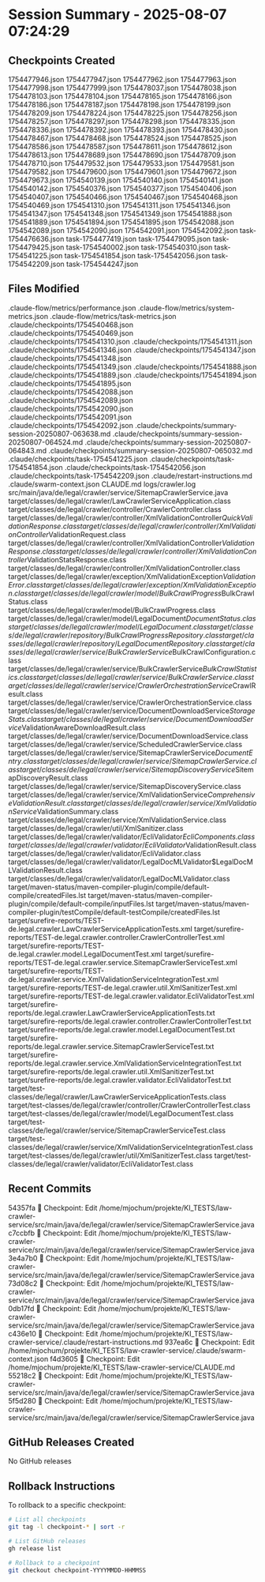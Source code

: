 # Session Summary - 2025-08-07 07:24:29

## Checkpoints Created
1754477946.json
1754477947.json
1754477962.json
1754477963.json
1754477998.json
1754477999.json
1754478037.json
1754478038.json
1754478103.json
1754478104.json
1754478165.json
1754478166.json
1754478186.json
1754478187.json
1754478198.json
1754478199.json
1754478209.json
1754478224.json
1754478225.json
1754478256.json
1754478257.json
1754478297.json
1754478298.json
1754478335.json
1754478336.json
1754478392.json
1754478393.json
1754478430.json
1754478467.json
1754478468.json
1754478524.json
1754478525.json
1754478586.json
1754478587.json
1754478611.json
1754478612.json
1754478613.json
1754478689.json
1754478690.json
1754478709.json
1754478710.json
1754479532.json
1754479533.json
1754479581.json
1754479582.json
1754479600.json
1754479601.json
1754479672.json
1754479673.json
1754540139.json
1754540140.json
1754540141.json
1754540142.json
1754540376.json
1754540377.json
1754540406.json
1754540407.json
1754540466.json
1754540467.json
1754540468.json
1754540469.json
1754541310.json
1754541311.json
1754541346.json
1754541347.json
1754541348.json
1754541349.json
1754541888.json
1754541889.json
1754541894.json
1754541895.json
1754542088.json
1754542089.json
1754542090.json
1754542091.json
1754542092.json
task-1754476636.json
task-1754477419.json
task-1754479095.json
task-1754479425.json
task-1754540002.json
task-1754540310.json
task-1754541225.json
task-1754541854.json
task-1754542056.json
task-1754542209.json
task-1754544247.json

## Files Modified
.claude-flow/metrics/performance.json
.claude-flow/metrics/system-metrics.json
.claude-flow/metrics/task-metrics.json
.claude/checkpoints/1754540468.json
.claude/checkpoints/1754540469.json
.claude/checkpoints/1754541310.json
.claude/checkpoints/1754541311.json
.claude/checkpoints/1754541346.json
.claude/checkpoints/1754541347.json
.claude/checkpoints/1754541348.json
.claude/checkpoints/1754541349.json
.claude/checkpoints/1754541888.json
.claude/checkpoints/1754541889.json
.claude/checkpoints/1754541894.json
.claude/checkpoints/1754541895.json
.claude/checkpoints/1754542088.json
.claude/checkpoints/1754542089.json
.claude/checkpoints/1754542090.json
.claude/checkpoints/1754542091.json
.claude/checkpoints/1754542092.json
.claude/checkpoints/summary-session-20250807-063638.md
.claude/checkpoints/summary-session-20250807-064524.md
.claude/checkpoints/summary-session-20250807-064843.md
.claude/checkpoints/summary-session-20250807-065032.md
.claude/checkpoints/task-1754541225.json
.claude/checkpoints/task-1754541854.json
.claude/checkpoints/task-1754542056.json
.claude/checkpoints/task-1754542209.json
.claude/restart-instructions.md
.claude/swarm-context.json
CLAUDE.md
logs/crawler.log
src/main/java/de/legal/crawler/service/SitemapCrawlerService.java
target/classes/de/legal/crawler/LawCrawlerServiceApplication.class
target/classes/de/legal/crawler/controller/CrawlerController.class
target/classes/de/legal/crawler/controller/XmlValidationController$QuickValidationResponse.class
target/classes/de/legal/crawler/controller/XmlValidationController$ValidationRequest.class
target/classes/de/legal/crawler/controller/XmlValidationController$ValidationResponse.class
target/classes/de/legal/crawler/controller/XmlValidationController$ValidationStatsResponse.class
target/classes/de/legal/crawler/controller/XmlValidationController.class
target/classes/de/legal/crawler/exception/XmlValidationException$ValidationError.class
target/classes/de/legal/crawler/exception/XmlValidationException.class
target/classes/de/legal/crawler/model/BulkCrawlProgress$BulkCrawlStatus.class
target/classes/de/legal/crawler/model/BulkCrawlProgress.class
target/classes/de/legal/crawler/model/LegalDocument$DocumentStatus.class
target/classes/de/legal/crawler/model/LegalDocument.class
target/classes/de/legal/crawler/repository/BulkCrawlProgressRepository.class
target/classes/de/legal/crawler/repository/LegalDocumentRepository.class
target/classes/de/legal/crawler/service/BulkCrawlerService$BulkCrawlConfiguration.class
target/classes/de/legal/crawler/service/BulkCrawlerService$BulkCrawlStatistics.class
target/classes/de/legal/crawler/service/BulkCrawlerService.class
target/classes/de/legal/crawler/service/CrawlerOrchestrationService$CrawlResult.class
target/classes/de/legal/crawler/service/CrawlerOrchestrationService.class
target/classes/de/legal/crawler/service/DocumentDownloadService$StorageStats.class
target/classes/de/legal/crawler/service/DocumentDownloadService$ValidationAwareDownloadResult.class
target/classes/de/legal/crawler/service/DocumentDownloadService.class
target/classes/de/legal/crawler/service/ScheduledCrawlerService.class
target/classes/de/legal/crawler/service/SitemapCrawlerService$DocumentEntry.class
target/classes/de/legal/crawler/service/SitemapCrawlerService.class
target/classes/de/legal/crawler/service/SitemapDiscoveryService$SitemapDiscoveryResult.class
target/classes/de/legal/crawler/service/SitemapDiscoveryService.class
target/classes/de/legal/crawler/service/XmlValidationService$ComprehensiveValidationResult.class
target/classes/de/legal/crawler/service/XmlValidationService$ValidationSummary.class
target/classes/de/legal/crawler/service/XmlValidationService.class
target/classes/de/legal/crawler/util/XmlSanitizer.class
target/classes/de/legal/crawler/validator/EcliValidator$EcliComponents.class
target/classes/de/legal/crawler/validator/EcliValidator$ValidationResult.class
target/classes/de/legal/crawler/validator/EcliValidator.class
target/classes/de/legal/crawler/validator/LegalDocMLValidator$LegalDocMLValidationResult.class
target/classes/de/legal/crawler/validator/LegalDocMLValidator.class
target/maven-status/maven-compiler-plugin/compile/default-compile/createdFiles.lst
target/maven-status/maven-compiler-plugin/compile/default-compile/inputFiles.lst
target/maven-status/maven-compiler-plugin/testCompile/default-testCompile/createdFiles.lst
target/surefire-reports/TEST-de.legal.crawler.LawCrawlerServiceApplicationTests.xml
target/surefire-reports/TEST-de.legal.crawler.controller.CrawlerControllerTest.xml
target/surefire-reports/TEST-de.legal.crawler.model.LegalDocumentTest.xml
target/surefire-reports/TEST-de.legal.crawler.service.SitemapCrawlerServiceTest.xml
target/surefire-reports/TEST-de.legal.crawler.service.XmlValidationServiceIntegrationTest.xml
target/surefire-reports/TEST-de.legal.crawler.util.XmlSanitizerTest.xml
target/surefire-reports/TEST-de.legal.crawler.validator.EcliValidatorTest.xml
target/surefire-reports/de.legal.crawler.LawCrawlerServiceApplicationTests.txt
target/surefire-reports/de.legal.crawler.controller.CrawlerControllerTest.txt
target/surefire-reports/de.legal.crawler.model.LegalDocumentTest.txt
target/surefire-reports/de.legal.crawler.service.SitemapCrawlerServiceTest.txt
target/surefire-reports/de.legal.crawler.service.XmlValidationServiceIntegrationTest.txt
target/surefire-reports/de.legal.crawler.util.XmlSanitizerTest.txt
target/surefire-reports/de.legal.crawler.validator.EcliValidatorTest.txt
target/test-classes/de/legal/crawler/LawCrawlerServiceApplicationTests.class
target/test-classes/de/legal/crawler/controller/CrawlerControllerTest.class
target/test-classes/de/legal/crawler/model/LegalDocumentTest.class
target/test-classes/de/legal/crawler/service/SitemapCrawlerServiceTest.class
target/test-classes/de/legal/crawler/service/XmlValidationServiceIntegrationTest.class
target/test-classes/de/legal/crawler/util/XmlSanitizerTest.class
target/test-classes/de/legal/crawler/validator/EcliValidatorTest.class

## Recent Commits
54357fa 🔖 Checkpoint: Edit /home/mjochum/projekte/KI_TESTS/law-crawler-service/src/main/java/de/legal/crawler/service/SitemapCrawlerService.java
c7ccbfb 🔖 Checkpoint: Edit /home/mjochum/projekte/KI_TESTS/law-crawler-service/src/main/java/de/legal/crawler/service/SitemapCrawlerService.java
3e4a7b0 🔖 Checkpoint: Edit /home/mjochum/projekte/KI_TESTS/law-crawler-service/src/main/java/de/legal/crawler/service/SitemapCrawlerService.java
73d08c2 🔖 Checkpoint: Edit /home/mjochum/projekte/KI_TESTS/law-crawler-service/src/main/java/de/legal/crawler/service/SitemapCrawlerService.java
0db17fd 🔖 Checkpoint: Edit /home/mjochum/projekte/KI_TESTS/law-crawler-service/src/main/java/de/legal/crawler/service/SitemapCrawlerService.java
c436e10 🔖 Checkpoint: Edit /home/mjochum/projekte/KI_TESTS/law-crawler-service/.claude/restart-instructions.md
937ea6c 🔖 Checkpoint: Edit /home/mjochum/projekte/KI_TESTS/law-crawler-service/.claude/swarm-context.json
f4d3605 🔖 Checkpoint: Edit /home/mjochum/projekte/KI_TESTS/law-crawler-service/CLAUDE.md
55218c2 🔖 Checkpoint: Edit /home/mjochum/projekte/KI_TESTS/law-crawler-service/src/main/java/de/legal/crawler/service/SitemapCrawlerService.java
5f5d280 🔖 Checkpoint: Edit /home/mjochum/projekte/KI_TESTS/law-crawler-service/src/main/java/de/legal/crawler/service/SitemapCrawlerService.java

## GitHub Releases Created
No GitHub releases

## Rollback Instructions
To rollback to a specific checkpoint:
```bash
# List all checkpoints
git tag -l checkpoint-* | sort -r

# List GitHub releases
gh release list

# Rollback to a checkpoint
git checkout checkpoint-YYYYMMDD-HHMMSS
```
